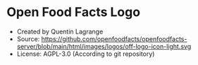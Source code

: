 # Open Food Facts Logo

- Created by Quentin Lagrange
- Source: https://github.com/openfoodfacts/openfoodfacts-server/blob/main/html/images/logos/off-logo-icon-light.svg
- License: AGPL-3.0 (According to git repository)